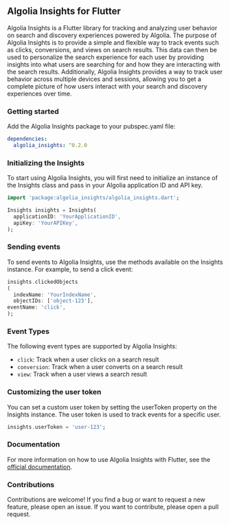 ## Algolia Insights for Flutter

Algolia Insights is a Flutter library for tracking and analyzing user behavior on search and discovery experiences powered
by Algolia. The purpose of Algolia Insights is to provide a simple and flexible way to track events such as clicks,
conversions, and views on search results. This data can then be used to personalize the search experience for each user
by providing insights into what users are searching for and how they are interacting with the search results.
Additionally, Algolia Insights provides a way to track user behavior across multiple devices and sessions, allowing you
to get a complete picture of how users interact with your search and discovery experiences over time.

### Getting started

Add the Algolia Insights package to your pubspec.yaml file:

```yaml
dependencies:
  algolia_insights: ^0.2.0
```

### Initializing the Insights

To start using Algolia Insights, you will first need to initialize an instance of the Insights class and pass in your
Algolia application ID and API key.

```dart
import 'package:algolia_insights/algolia_insights.dart';

Insights insights = Insights(
  applicationID: 'YourApplicationID',
  apiKey: 'YourAPIKey',
);
```

### Sending events

To send events to Algolia Insights, use the methods available on the Insights instance. For example, to send a click
event:

```dart
insights.clickedObjects
(
  indexName: 'YourIndexName',
  objectIDs: ['object-123'],
eventName: 'click',
);
```

### Event Types

The following event types are supported by Algolia Insights:

- `click`: Track when a user clicks on a search result
- `conversion`: Track when a user converts on a search result
- `view`: Track when a user views a search result

### Customizing the user token

You can set a custom user token by setting the userToken property on the Insights instance. The user token is used to
track events for a specific user.

```dart
insights.userToken = 'user-123';
```

### Documentation

For more information on how to use Algolia Insights with Flutter, see the [official documentation](https://www.algolia.com/doc/guides/building-search-ui/going-further/send-insights-events/flutter/).

### Contributions

Contributions are welcome! If you find a bug or want to request a new feature, please open an issue. If you want to
contribute, please open a pull request.
